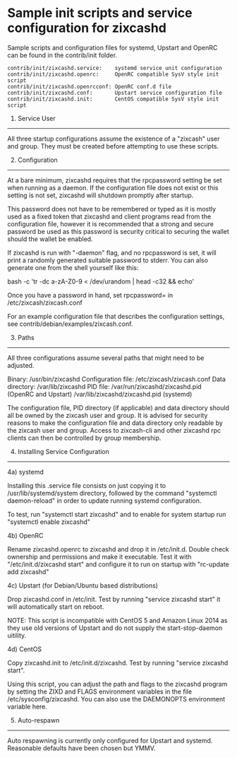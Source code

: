 Sample init scripts and service configuration for zixcashd
==========================================================

Sample scripts and configuration files for systemd, Upstart and OpenRC
can be found in the contrib/init folder.

    contrib/init/zixcashd.service:    systemd service unit configuration
    contrib/init/zixcashd.openrc:     OpenRC compatible SysV style init script
    contrib/init/zixcashd.openrcconf: OpenRC conf.d file
    contrib/init/zixcashd.conf:       Upstart service configuration file
    contrib/init/zixcashd.init:       CentOS compatible SysV style init script

1. Service User
---------------------------------

All three startup configurations assume the existence of a "zixcash" user
and group.  They must be created before attempting to use these scripts.

2. Configuration
---------------------------------

At a bare minimum, zixcashd requires that the rpcpassword setting be set
when running as a daemon.  If the configuration file does not exist or this
setting is not set, zixcashd will shutdown promptly after startup.

This password does not have to be remembered or typed as it is mostly used
as a fixed token that zixcashd and client programs read from the configuration
file, however it is recommended that a strong and secure password be used
as this password is security critical to securing the wallet should the
wallet be enabled.

If zixcashd is run with "-daemon" flag, and no rpcpassword is set, it will
print a randomly generated suitable password to stderr.  You can also
generate one from the shell yourself like this:

bash -c 'tr -dc a-zA-Z0-9 < /dev/urandom | head -c32 && echo'

Once you have a password in hand, set rpcpassword= in /etc/zixcash/zixcash.conf

For an example configuration file that describes the configuration settings,
see contrib/debian/examples/zixcash.conf.

3. Paths
---------------------------------

All three configurations assume several paths that might need to be adjusted.

Binary:              /usr/bin/zixcashd
Configuration file:  /etc/zixcash/zixcash.conf
Data directory:      /var/lib/zixcashd
PID file:            /var/run/zixcashd/zixcashd.pid (OpenRC and Upstart)
                     /var/lib/zixcashd/zixcashd.pid (systemd)

The configuration file, PID directory (if applicable) and data directory
should all be owned by the zixcash user and group.  It is advised for security
reasons to make the configuration file and data directory only readable by the
zixcash user and group.  Access to zixcash-cli and other zixcashd rpc clients
can then be controlled by group membership.

4. Installing Service Configuration
-----------------------------------

4a) systemd

Installing this .service file consists on just copying it to
/usr/lib/systemd/system directory, followed by the command
"systemctl daemon-reload" in order to update running systemd configuration.

To test, run "systemctl start zixcashd" and to enable for system startup run
"systemctl enable zixcashd"

4b) OpenRC

Rename zixcashd.openrc to zixcashd and drop it in /etc/init.d.  Double
check ownership and permissions and make it executable.  Test it with
"/etc/init.d/zixcashd start" and configure it to run on startup with
"rc-update add zixcashd"

4c) Upstart (for Debian/Ubuntu based distributions)

Drop zixcashd.conf in /etc/init.  Test by running "service zixcashd start"
it will automatically start on reboot.

NOTE: This script is incompatible with CentOS 5 and Amazon Linux 2014 as they
use old versions of Upstart and do not supply the start-stop-daemon uitility.

4d) CentOS

Copy zixcashd.init to /etc/init.d/zixcashd. Test by running "service zixcashd start".

Using this script, you can adjust the path and flags to the zixcashd program by
setting the ZIXD and FLAGS environment variables in the file
/etc/sysconfig/zixcashd. You can also use the DAEMONOPTS environment variable here.

5. Auto-respawn
-----------------------------------

Auto respawning is currently only configured for Upstart and systemd.
Reasonable defaults have been chosen but YMMV.
